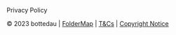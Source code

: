 
Privacy Policy









© 2023 bottedau | [FolderMap](https://github.com/cartischopppa/wingselfbot) | [T&Cs](https://github.com/cartischopppa/wingselfbot/blob/master/data/policies/tac) | [Copyright Notice](https://github.com/cartischopppa/wingselfbot/blob/master/data/copynotice.md)
